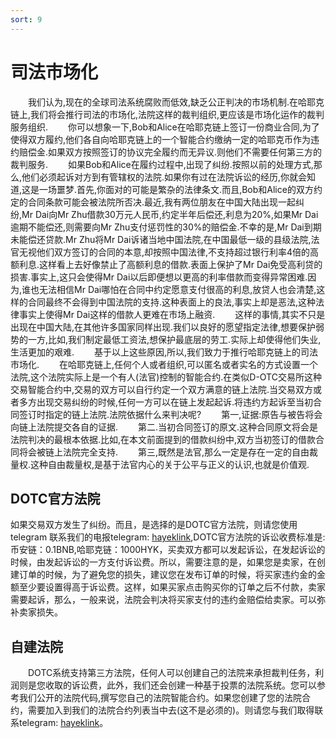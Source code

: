 ```yaml
---
sort: 9
---
```


# 司法市场化
&ensp;&ensp;&ensp;&ensp;我们认为,现在的全球司法系统腐败而低效,缺乏公正判决的市场机制.在哈耶克链上,我们将会推行司法的市场化,法院这样的裁判组织,更应该是市场化运作的裁判服务组织.
&ensp;&ensp;&ensp;&ensp;你可以想象一下,Bob和Alice在哈耶克链上签订一份商业合同,为了使得双方履约,他们各自向哈耶克链上的一个智能合约缴纳一定的哈耶克币作为违约赔偿金.如果双方按照签订的协议完全履约而无异议.则他们不需要任何第三方的裁判服务.
&ensp;&ensp;&ensp;&ensp;如果Bob和Alice在履约过程中,出现了纠纷.按照以前的处理方式,那么,他们必须起诉对方到有管辖权的法院.如果你有过在法院诉讼的经历,你就会知道,这是一场噩梦.首先,你面对的可能是繁杂的法律条文.而且,Bob和Alice的双方约定的合同条款可能会被法院所否决.最近,我有两位朋友在中国大陆出现一起纠纷,Mr Dai向Mr Zhu借款30万元人民币,约定半年后偿还,利息为20%,如果Mr Dai逾期不能偿还,则需要向Mr Zhu支付惩罚性的30%的赔偿金.不幸的是,Mr Dai到期未能偿还贷款.Mr Zhu将Mr Dai诉诸当地中国法院,在中国最低一级的县级法院,法官无视他们双方签订的合同的本意,却按照中国法律,不支持超过银行利率4倍的高额利息.这样看上去好像禁止了高额利息的借款.表面上保护了Mr Dai免受高利贷的损害.事实上,这只会使得Mr Dai以后即便想以更高的利率借款而变得异常困难.因为,谁也无法相信Mr Dai哪怕在合同中约定愿意支付很高的利息,放贷人也会清楚,这样的合同最终不会得到中国法院的支持.这种表面上的良法,事实上却是恶法,这种法律事实上使得Mr Dai这样的借款人更难在市场上融资.
&ensp;&ensp;&ensp;&ensp;这样的事情,其实不只是出现在中国大陆,在其他许多国家同样出现.我们以良好的愿望指定法律,想要保护弱势的一方,比如,我们制定最低工资法,想保护最底层的劳工.实际上却使得他们失业,生活更加的艰难.
&ensp;&ensp;&ensp;&ensp;基于以上这些原因,所以,我们致力于推行哈耶克链上的司法市场化.
&ensp;&ensp;&ensp;&ensp;在哈耶克链上,任何个人或者组织,可以匿名或者实名的方式设置一个法院,这个法院实际上是一个有人(法官)控制的智能合约.在类似D-OTC交易所这种交易智能合约中,交易的双方可以自行约定一个双方满意的链上法院.当交易双方或者多方出现交易纠纷的时候,任何一方可以在链上发起起诉.将违约方起诉至当初合同签订时指定的链上法院.法院依据什么来判决呢?
&ensp;&ensp;&ensp;&ensp;第一,证据:原告与被告将会向链上法院提交各自的证据.
&ensp;&ensp;&ensp;&ensp;第二.当初合同签订的原文.这种合同原文将会是法院判决的最根本依据.比如,在本文前面提到的借款纠纷中,双方当初签订的借款合同将会被链上法院完全支持.
&ensp;&ensp;&ensp;&ensp;第三,既然是法官,那么一定是存在一定的自由裁量权.这种自由裁量权,是基于法官内心的关于公平与正义的认识,也就是价值观.


## DOTC官方法院

如果交易双方发生了纠纷。而且，是选择的是DOTC官方法院，则请您使用telegram 联系我们的电报telegram: [hayeklink](https://t.me/hayeklink),DOTC官方法院的诉讼收费标准是:币安链：0.1BNB,哈耶克链：1000HYK，买卖双方都可以发起诉讼，在发起诉讼的时候，由发起诉讼的一方支付诉讼费。所以，需要注意的是，如果您是卖家，在创建订单的时候，为了避免您的损失，建议您在发布订单的时候，将买家违约金的金额至少要设置得高于诉讼费。这样，如果买家点击购买你的订单之后不付款，卖家需要起诉，那么，一般来说，法院会判决将买家支付的违约金赔偿给卖家。可以弥补卖家损失。

## 自建法院
&ensp;&ensp;&ensp;&ensp;DOTC系统支持第三方法院，任何人可以创建自己的法院来承担裁判任务，利润则是您收取的诉讼费，此外，我们还会创建一种基于投票的法院系统。您可以参考我们公开的法院代码,撰写您自己的法院智能合约。如果您创建了您的法院合约，需要加入到我们的法院合约列表当中去(这不是必须的)。则请您与我们取得联系telegram: [hayeklink](https://t.me/hayeklink)。